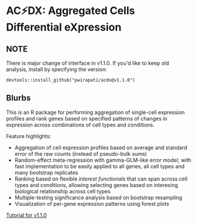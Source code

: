 # AC&#x26A1;DX: Aggregated Cells Differential eXpression

## NOTE

There is major change of interface in v1.1.0. If you'd like to keep old analysis, install by specifying the version:
```
devtools::install_github("pwirapati/acdx@v1.1.0")
```


## Blurbs

This is an R package for performing aggregation of single-cell expression profiles and rank genes based on specified patterns of changes in expression across combinations of cell types and conditions.

Feature highlights:

* Aggregation of cell expression profiles based on average and standard error of the raw counts (instead of pseudo-bulk sums)
* Random-effect meta-regression with gamma-GLM-like error model, with fast implementation to be easily applied to all genes, all cell types and many bootstrap replicates
* Ranking based on flexible _interest functionals_ that can span across cell types and conditions, allowing selecting genes based on interesing biological relationship across cell types
* Multiple-testing significance analysis based on bootstrap resampling
* Visualization of per-gene expression patterns using forest plots

[Tutorial for v1.1.0](https://pwirapati.github.io/acdx/inst/doc/qtutorial.html)

